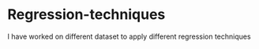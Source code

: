 # Regression-techniques
I have worked on different dataset to apply different regression techniques
